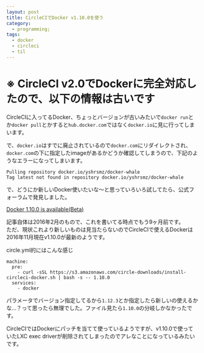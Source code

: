 ```yaml
---
layout: post
title: CircleCIでDocker v1.10.0を使う
category:
  - programming;
tags:
  - docker
  - circleci
  - til
---
```


※ CircleCI v2.0でDockerに完全対応したので、以下の情報は古いです
===

CircleCIに入ってるDocker、ちょっとバージョンが古いみたいで`docker run`とか`docker pull`とかすると`hub.docker.com`ではなく`docker.io`に見に行ってしまいます。

で、`docker.io`はすでに廃止されているので`docker.com`にリダイレクトされ、`docker.com`の下に指定したimageがあるかどうか確認してしまうので、下記のようなエラーになってしまいます。

```shell
Pulling repository docker.io/yshrsmz/docker-whale
Tag latest not found in repository docker.io/yshrsmz/docker-whale
```

で、どうにか新しいDocker使いたいな〜と思っていろいろ試してたら、公式フォーラムで発見しました。

[Docker 1.10.0 is available(Beta)](https://discuss.circleci.com/t/docker-1-10-0-is-available-beta/2100)

記事自体は2016年2月のもので、これを書いてる時点でもう9ヶ月前です。  
ただ、現状これより新しいものは見当たらないのでCircleCIで使えるDockerは2016年11月現在v1.10.0が最新のようです。

circle.yml的にはこんな感じ

```
machine:
  pre:
    - curl -sSL https://s3.amazonaws.com/circle-downloads/install-circleci-docker.sh | bash -s -- 1.10.0
  services:
    - docker 
```
パラメータでバージョン指定してるから`1.12.3`とか指定したら新しいの使えるかな…？って思ったら無理でした。ファイル見たら`1.10.0`の分岐しかなかったです。

CircleCIではDockerにパッチを当てて使っているようですが、v1.10.0で使っていたLXC exec driverが削除されてしまったのでアレなことになっているみたいです。
